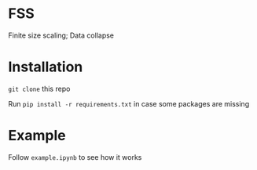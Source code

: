 # FSS
Finite size scaling; Data collapse

# Installation
`git clone` this repo

Run `pip install -r requirements.txt` in case some packages are missing

# Example
Follow `example.ipynb` to see how it works
